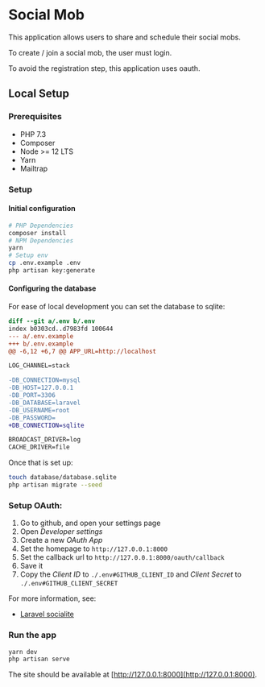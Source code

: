 # Social Mob

This application allows users to share and schedule their social mobs.

To create / join a social mob, the user must login. 

To avoid the registration step, this application uses oauth. 

## Local Setup

### Prerequisites

 - PHP 7.3
 - Composer
 - Node >= 12 LTS
 - Yarn
 - Mailtrap

### Setup

#### Initial configuration

```sh
# PHP Dependencies
composer install
# NPM Dependencies
yarn
# Setup env
cp .env.example .env
php artisan key:generate
```

#### Configuring the database

For ease of local development you can set the database to sqlite:

```diff
diff --git a/.env b/.env
index b0303cd..d7983fd 100644
--- a/.env.example
+++ b/.env.example
@@ -6,12 +6,7 @@ APP_URL=http://localhost

LOG_CHANNEL=stack

-DB_CONNECTION=mysql
-DB_HOST=127.0.0.1
-DB_PORT=3306
-DB_DATABASE=laravel
-DB_USERNAME=root
-DB_PASSWORD=
+DB_CONNECTION=sqlite

BROADCAST_DRIVER=log
CACHE_DRIVER=file
```

Once that is set up:

```sh
touch database/database.sqlite
php artisan migrate --seed
```

### Setup OAuth:

1. Go to github, and open your settings page
2. Open *Developer settings*
3. Create a new *OAuth App*
4. Set the homepage to `http://127.0.0.1:8000`
5. Set the callback url to `http://127.0.0.1:8000/oauth/callback`
6. Save it
7. Copy the *Client ID* to `./.env#GITHUB_CLIENT_ID` and *Client Secret* to `./.env#GITHUB_CLIENT_SECRET`

For more information, see:
 - [Laravel socialite](https://laravel.com/docs/7.x/socialite#configuration)

### Run the app

```sh
yarn dev
php artisan serve
```

The site should be available at [http://127.0.0.1:8000](http://127.0.0.1:8000).
